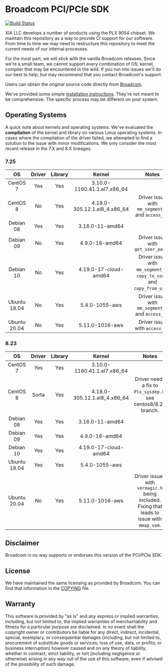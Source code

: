 # Broadcom PCI/PCIe SDK

[![Build Status](https://www.travis-ci.com/xiallc/broadcom_pci_pcie_sdk.svg?branch=master)](https://www.travis-ci.com/xiallc/broadcom_pci_pcie_sdk)

XIA LLC develops a number of products using the PLX 9054 chipset. We maintain this repository as a
way to provide CI support for our software. From time to time we may need to restructure this
repository to meet the current needs of our internal processes.

For the most part, we will stick with the vanilla Broadcom releases. Since we're a small team, we
cannot support every combination of OS, kernel, compiler that may be encountered in the wild. If you
run into issues we'll do our best to help, but may recommend that you contact Broadcom's support.

Users can obtain the original source code directly
from [Broadcom](https://www.broadcom.com/products/pcie-switches-bridges/software-dev-kits).

We've provided some simple [installation instructions](xia/doc/install.md). They're not meant to be
comprehensive. The specific process may be different on your system.

## Operating Systems
A quick note about kernels and operating systems. We've evaluated the **compilation** of the kernel
and library on various Linux operating systems. In cases where the compilation of the driver failed, 
we attempted to find a solution to the issue with minor modifications. We only consider the most 
recent release in the 7.X and 8.X lineages. 

### 7.25

| OS | Driver | Library | Kernel | Notes |
|:---:|:---:|:---:|:---:|:---:|
| CentOS 7 | Yes | Yes | 3.10.0-1160.41.1.el7.x86_64 |  |
| CentOS 8 | No | Yes | 4.18.0-305.12.1.el8_4.x86_64 | Driver issue with `mm_segment_t` and `access_ok`. |
| Debian 08 | Yes | Yes | 3.16.0-11-amd64 |  |
| Debian 09 | No | Yes | 4.9.0-16-amd64 | Driver issue with `get_user_pages` |
| Debian 10 | No | Yes | 4.19.0-17-cloud-amd64 | Driver issue with `mm_segment_t`, `copy_to_user`, and `copy_from_user`. |
| Ubuntu 18.04 | No | Yes | 5.4.0-1055-aws | Driver issue with `mm_segment_t` and `access_ok`.  |
| Ubuntu 20.04 | No | Yes | 5.11.0-1016-aws | Driver issue with `access_ok`.  |

### 8.23

| OS | Driver | Library | Kernel | Notes |
|:---:|:---:|:---:|:---:|:---:|
| CentOS 7 | Yes | Yes | 3.10.0-1160.41.1.el7.x86_64 |  |
| CentOS 8 | Sorta | Yes | 4.18.0-305.12.1.el8_4.x86_64 | Driver needs a fix to `Plx_sysdep.h`, see centos8/8.23 branch. |
| Debian 08 | Yes | Yes | 3.16.0-11-amd64 |  |
| Debian 09 | Yes | Yes | 4.9.0-16-amd64 |  |
| Debian 10 | Yes | Yes | 4.19.0-17-cloud-amd64 |  |
| Ubuntu 18.04 | Yes | Yes | 5.4.0-1055-aws |  |
| Ubuntu 20.04 | No | Yes | 5.11.0-1016-aws | Driver issues with `vermagic.h` being included. Fixing that leads to issue with `mmap_sem`. |

## Disclaimer

Broadcom in no way supports or endorses this version of the PCI/PCIe SDK.

## License

We have maintained the same licensing as provided by Broadcom. You can find that information in the
[COPYING](COPYING) file.

## Warranty

This software is provided by "as is" and any express or implied warranties, including, but not
limited to, the implied warranties of merchantability and fitness for a particular purpose are
disclaimed. In no event shall the copyright owner or contributors be liable for any direct,
indirect, incidental, special, exemplary, or consequential damages (including, but not limited to,
procurement of substitute goods or services; loss of use, data, or profits; or business
interruption) however caused and on any theory of liability, whether in contract, strict liability,
or tort (including negligence or otherwise) arising in any way out of the use of this software, even
if advised of the possibility of such damage.
